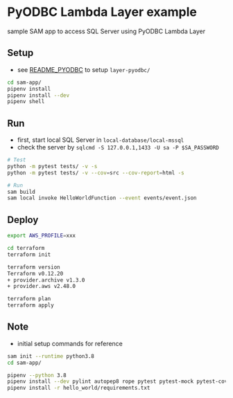 # PyODBC Lambda Layer example

sample SAM app to access SQL Server using PyODBC Lambda Layer


## Setup

* see [README_PYODBC](README_PYODBC.md) to setup `layer-pyodbc/`

```bash
cd sam-app/
pipenv install
pipenv install --dev
pipenv shell
```


## Run

* first, start local SQL Server in `local-database/local-mssql`
* check the server by `sqlcmd -S 127.0.0.1,1433 -U sa -P $SA_PASSWORD`

```bash
# Test
python -m pytest tests/ -v -s
python -m pytest tests/ -v --cov=src --cov-report=html -s

# Run
sam build
sam local invoke HelloWorldFunction --event events/event.json
```


## Deploy

```bash
export AWS_PROFILE=xxx

cd terraform
terraform init

terraform version
Terraform v0.12.20
+ provider.archive v1.3.0
+ provider.aws v2.48.0

terraform plan
terraform apply
```


## Note

* initial setup commands for reference

```bash
sam init --runtime python3.8
cd sam-app/

pipenv --python 3.8
pipenv install --dev pylint autopep8 rope pytest pytest-mock pytest-cov
pipenv install -r hello_world/requirements.txt
```
